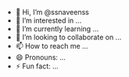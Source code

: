 - 👋 Hi, I’m @ssnaveenss
- 👀 I’m interested in ...
- 🌱 I’m currently learning ...
- 💞️ I’m looking to collaborate on ...
- 📫 How to reach me ...
- 😄 Pronouns: ...
- ⚡ Fun fact: ...

<!---
ssnaveenss/ssnaveenss is a ✨ special ✨ repository because its `README.md` (this file) appears on your GitHub profile.
You can click the Preview link to take a look at your changes.
--->
